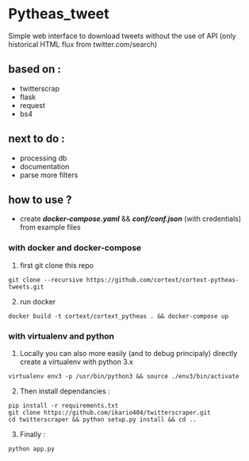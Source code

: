 # Pytheas_tweet
Simple web interface to download tweets without the use of API (only historical HTML flux from twitter.com/search)

## based on :
- twitterscrap
- flask
- request
- bs4

## next to do : 
* processing db 
* documentation
* parse more filters

## how to use ?

* create ***docker-compose.yaml*** && ***conf/conf.json*** (with credentials) from example files

### with docker and docker-compose

1. first git clone this repo
``` 
git clone --recursive https://github.com/cortext/cortext-pytheas-tweets.git
```

2. run docker
```
docker build -t cortext/cortext_pytheas . && docker-compose up 
```


### with virtualenv and python 

1. Locally you can also more easily (and to debug principaly) directly create a virtualenv with python 3.x
```
virtualenv env3 -p /usr/bin/python3 && source ./env3/bin/activate
```

2. Then install dependancies :
``` 
pip install -r requirements.txt
git clone https://github.com/ikario404/twitterscraper.git
cd twitterscraper && python setup.py install && cd ..
```

3. Finally :
``` 
python app.py
```
